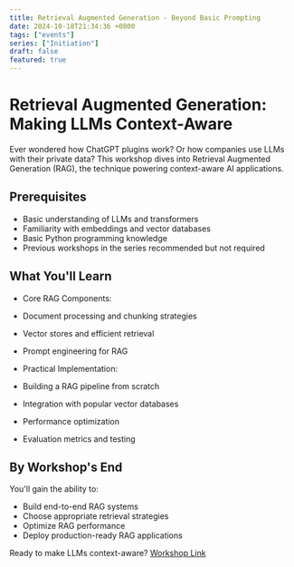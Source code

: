 ```yaml
---
title: Retrieval Augmented Generation - Beyond Basic Prompting
date: 2024-10-18T21:34:36 +0800
tags: ["events"]
series: ["Initiation"]
draft: false
featured: true
---
```

# Retrieval Augmented Generation: Making LLMs Context-Aware

Ever wondered how ChatGPT plugins work? Or how companies use LLMs with their private data? This workshop dives into Retrieval Augmented Generation (RAG), the technique powering context-aware AI applications.

## Prerequisites

* Basic understanding of LLMs and transformers
* Familiarity with embeddings and vector databases
* Basic Python programming knowledge
* Previous workshops in the series recommended but not required

## What You'll Learn

* Core RAG Components:

* Document processing and chunking strategies
* Vector stores and efficient retrieval
* Prompt engineering for RAG

* Practical Implementation:

* Building a RAG pipeline from scratch
* Integration with popular vector databases
* Performance optimization
* Evaluation metrics and testing

## By Workshop's End

You'll gain the ability to:

* Build end-to-end RAG systems
* Choose appropriate retrieval strategies
* Optimize RAG performance
* Deploy production-ready RAG applications

Ready to make LLMs context-aware? [Workshop Link](https://www.canva.com/design/DAGOHArAEXU/lY_Jpq4ssluCStIV-VuX2A/edit?utm_content=DAGOHArAEXU&utm_campaign=designshare&utm_medium=link2&utm_source=sharebutton)
